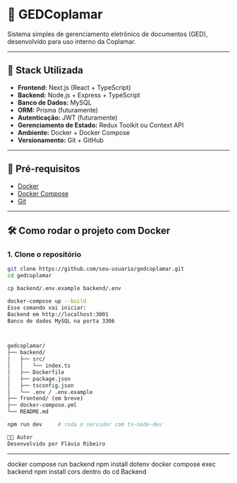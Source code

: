 # 📂 GEDCoplamar

Sistema simples de gerenciamento eletrônico de documentos (GED), desenvolvido para uso interno da Coplamar.

---

## 🚀 Stack Utilizada

- **Frontend:** Next.js (React + TypeScript)
- **Backend:** Node.js + Express + TypeScript
- **Banco de Dados:** MySQL
- **ORM:** Prisma (futuramente)
- **Autenticação:** JWT (futuramente)
- **Gerenciamento de Estado:** Redux Toolkit ou Context API
- **Ambiente:** Docker + Docker Compose
- **Versionamento:** Git + GitHub

---

## 🧪 Pré-requisitos

- [Docker](https://www.docker.com/)
- [Docker Compose](https://docs.docker.com/compose/)
- [Git](https://git-scm.com/)

---

## 🛠️ Como rodar o projeto com Docker

### 1. Clone o repositório

```bash
git clone https://github.com/seu-usuario/gedcoplamar.git
cd gedcoplamar

cp backend/.env.example backend/.env

docker-compose up --build
Esse comando vai iniciar:
Backend em http://localhost:3001
Banco de dados MySQL na porta 3306



gedcoplamar/
├── backend/
│   ├── src/
│   │   └── index.ts
│   ├── Dockerfile
│   ├── package.json
│   ├── tsconfig.json
│   └── .env / .env.example
├── frontend/ (em breve)
├── docker-compose.yml
└── README.md

npm run dev     # roda o servidor com ts-node-dev

👨‍💻 Autor
Desenvolvido por Flávio Ribeiro
```

---

docker compose run backend npm install dotenv
docker compose exec backend npm install cors
dentro do cd Backend
